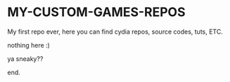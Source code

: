 # MY-CUSTOM-GAMES-REPOS
My first repo ever, here you can find cydia repos, source codes, tuts, ETC.


nothing here :)








ya sneaky??


end.
